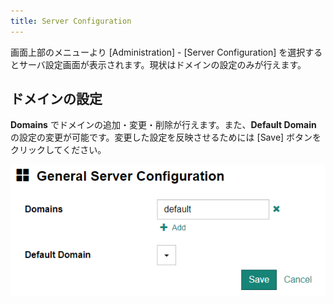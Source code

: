 ```yaml
---
title: Server Configuration
---
```


画面上部のメニューより [Administration] - [Server Configuration] を選択するとサーバ設定画面が表示されます。現状はドメインの設定のみが行えます。

## ドメインの設定

**Domains** でドメインの追加・変更・削除が行えます。また、**Default Domain** の設定の変更が可能です。変更した設定を反映させるためには [Save] ボタンをクリックしてください。

![General Server Configuration](general-server-configuration.png)
